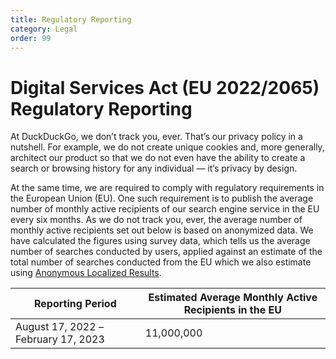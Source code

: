 ```yaml
---
title: Regulatory Reporting
category: Legal
order: 99
---
```


# Digital Services Act (EU 2022/2065) Regulatory Reporting

At DuckDuckGo, we don’t track you, ever. That’s our privacy policy in a nutshell. For example, we do not create unique cookies and, more generally, architect our product so that we do not even have the ability to create a search or browsing history for any individual — it’s privacy by design.

At the same time, we are required to comply with regulatory requirements in the European Union (EU). One such requirement is to publish the average number of monthly active recipients of our search engine service in the EU every six months. As we do not track you, ever, the average number of monthly active recipients set out below is based on anonymized data. We have calculated the figures using survey data, which tells us the average number of searches conducted by users, applied against an estimate of the total number of searches conducted from the EU which we also estimate using [Anonymous Localized Results](https://help.duckduckgo.com/duckduckgo-help-pages/privacy/anonymous-localized-results/).

| Reporting Period                   | Estimated Average Monthly Active Recipients in the EU |
| ---------------------------------- | ----------------------------------------------------- |
| August 17, 2022 –February 17, 2023 | 11,000,000                                            |
